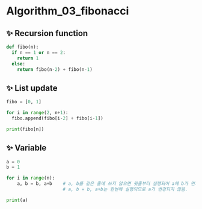 # Algorithm_03_fibonacci

## ✨ Recursion function

```python
def fibo(n):
  if n == 1 or n == 2:
    return 1
  else:
    return fibo(n-2) + fibo(n-1)
```



## ✨ List update

```python
fibo = [0, 1]

for i in range(2, n+1):
  fibo.append(fibo[i-2] + fibo[i-1])

print(fibo[n])
```



## ✨ Variable

```python
a = 0
b = 1

for i in range(n):
    a, b = b, a+b    # a, b를 같은 줄에 쓰지 않으면 윗줄부터 실행되어 a에 b가 먼저 할당되고 b = b+b가 됨.
                     # a, b = b, a+b는 한번에 실행되므로 a가 변겅되지 않음.

print(a)
```

